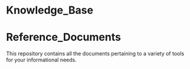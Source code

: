 # Knowledge_Base

# Reference_Documents

This repository contains all the documents pertaining to a variety of tools for your informational needs.
